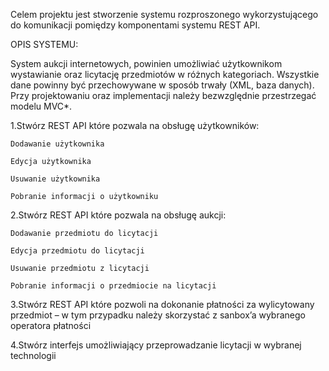 Celem projektu jest stworzenie systemu rozproszonego wykorzystującego do komunikacji pomiędzy komponentami systemu REST API. 

OPIS SYSTEMU: 

System aukcji internetowych, powinien umożliwiać użytkownikom wystawianie oraz licytację przedmiotów w różnych kategoriach. Wszystkie dane powinny być przechowywane w sposób trwały (XML, baza danych). Przy projektowaniu oraz implementacji należy bezwzględnie przestrzegać modelu MVC*. 

 

1.Stwórz REST API które pozwala na obsługę użytkowników: 

    Dodawanie użytkownika 

    Edycja użytkownika 

    Usuwanie użytkownika 

    Pobranie informacji o użytkowniku 

2.Stwórz REST API które pozwala na obsługę aukcji: 

    Dodawanie przedmiotu do licytacji 

    Edycja przedmiotu do licytacji 

    Usuwanie przedmiotu z licytacji 

    Pobranie informacji o przedmiocie na licytacji 

3.Stwórz REST API które pozwoli na dokonanie płatności za wylicytowany przedmiot – w tym przypadku należy skorzystać z sanbox’a wybranego operatora płatności  

4.Stwórz interfejs umożliwiający przeprowadzanie licytacji w wybranej technologii  

 